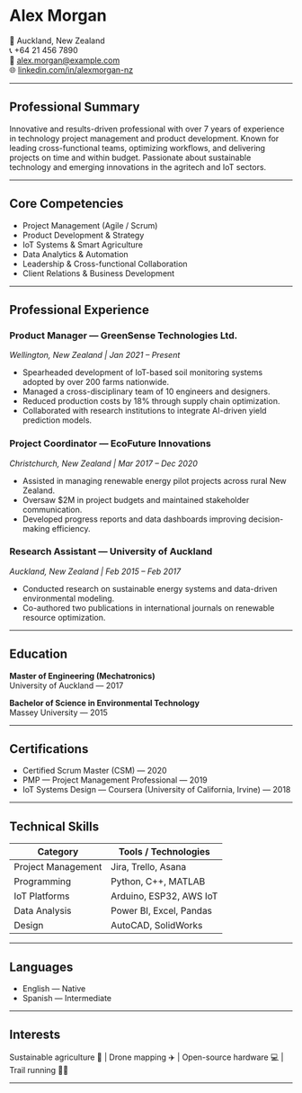 # **Alex Morgan**
📍 Auckland, New Zealand  
📞 +64 21 456 7890  
📧 alex.morgan@example.com  
🌐 [linkedin.com/in/alexmorgan-nz](https://linkedin.com/in/alexmorgan-nz)

---

## **Professional Summary**
Innovative and results-driven professional with over 7 years of experience in technology project management and product development. Known for leading cross-functional teams, optimizing workflows, and delivering projects on time and within budget. Passionate about sustainable technology and emerging innovations in the agritech and IoT sectors.

---

## **Core Competencies**
- Project Management (Agile / Scrum)  
- Product Development & Strategy  
- IoT Systems & Smart Agriculture  
- Data Analytics & Automation  
- Leadership & Cross-functional Collaboration  
- Client Relations & Business Development  

---

## **Professional Experience**

### **Product Manager — GreenSense Technologies Ltd.**
*Wellington, New Zealand | Jan 2021 – Present*  
- Spearheaded development of IoT-based soil monitoring systems adopted by over 200 farms nationwide.  
- Managed a cross-disciplinary team of 10 engineers and designers.  
- Reduced production costs by 18% through supply chain optimization.  
- Collaborated with research institutions to integrate AI-driven yield prediction models.  

### **Project Coordinator — EcoFuture Innovations**
*Christchurch, New Zealand | Mar 2017 – Dec 2020*  
- Assisted in managing renewable energy pilot projects across rural New Zealand.  
- Oversaw $2M in project budgets and maintained stakeholder communication.  
- Developed progress reports and data dashboards improving decision-making efficiency.  

### **Research Assistant — University of Auckland**
*Auckland, New Zealand | Feb 2015 – Feb 2017*  
- Conducted research on sustainable energy systems and data-driven environmental modeling.  
- Co-authored two publications in international journals on renewable resource optimization.  

---

## **Education**

**Master of Engineering (Mechatronics)**  
University of Auckland — 2017  

**Bachelor of Science in Environmental Technology**  
Massey University — 2015  

---

## **Certifications**
- Certified Scrum Master (CSM) — 2020  
- PMP — Project Management Professional — 2019  
- IoT Systems Design — Coursera (University of California, Irvine) — 2018  

---

## **Technical Skills**
| Category | Tools / Technologies |
|-----------|---------------------|
| Project Management | Jira, Trello, Asana |
| Programming | Python, C++, MATLAB |
| IoT Platforms | Arduino, ESP32, AWS IoT |
| Data Analysis | Power BI, Excel, Pandas |
| Design | AutoCAD, SolidWorks |

---

## **Languages**
- English — Native  
- Spanish — Intermediate  

---

## **Interests**
Sustainable agriculture 🌱 | Drone mapping ✈️ | Open-source hardware 💻 | Trail running 🏃‍♂️

---
